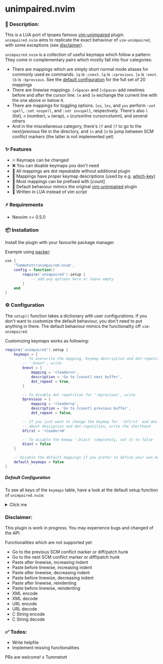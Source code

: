 # unimpaired.nvim

### :pencil: Description:

This is a LUA port of tpopes famous [vim-unimpaired](https://github.com/tpope/vim-unimpaired) plugin. `unimpaired.nvim` aims to replicate the exact behaviour of `vim-unimpaired`, with some exceptions (see [disclaimer](#disclaimer)).

`unimpaired.nvim` is a collection of useful keymaps which follow a pattern: They
come in complementary pairs which mostly fall into four categories:

- There are mappings which are simply short normal mode aliases for commonly used ex commands. `]q` is `:cnext`. `[q` is `:cprevious`. `]a` is `:next`. `[b` is `:bprevious`. See the [default configuration](#default-configuration) for the full set of 20 mappings
- There are linewise mappings. `[<Space>` and `]<Space>` add newlines before and after the cursor line. `[e` and `]e` exchange the current line with the one above or below it.
- There are mappings for toggling options. `[os`, `]os`, and `yos` perform `:set spell`, `:set nospell`, and `:set invspell`, respectively. There's also `l` (list), `n` (number), `w` (wrap), `x` (cursorline cursorcolumn), and several others
- And in the miscellaneous category, there's `[f` and `]f` to go to the next/previous file in the directory, and `[n` and `]n` to jump between SCM conflict markers (the latter is not implemented yet)

### ✨ Features

- 🔥 Keymaps can be changed
- ❌ You can disable keymaps you don't need
- 🔁 All mappings are dot repeatable without additional plugin
- 📝 Mappings have proper keymap descriptions (used by e.g. [which-key](https://github.com/folke/which-key.nvim))
- 🔢 Most mappings can be prefixed with [count] 
- 👯 Default behaviour mimics the original [vim-unimpaired](https://github.com/tpope/vim-unimpaired) plugin
- 💨 Written in LUA instead of vim script 


### ⚡️ Requirements

- Neovim >= 0.5.0


### 📦 Installation

Install the plugin with your favourite package manager.

Example using [packer](https://github.com/wbthomason/packer.nvim):

```lua
use {
    'Tummetott/unimpaired.nvim',
    config = function()
        require('unimpaired').setup {
            -- add any options here or leave empty
        }
    end
}
```


### ⚙️  Configuration

The `setup()` function takes a dictionary with user configurations. If you don't
want to customize the default behaviour, you don't need to put anything in
there. The default behaviour mimics the functionality off `vim-unimpaired`.

Customizing keymaps works as following:

```lua
require('unimpaired').setup {
    keymaps = {
        -- To overwrite the mapping, keymap description and dot-repetition for
        -- ':bnext', write
        bnext = {
            mapping = '<leader>n',
            description = 'Go to [count] next buffer',
            dot_repeat = true,
        }

        -- To disable dot repetition for ':bprevious', write
        bprevious = {
            mapping = '<leader>p',
            description = 'Go to [count] previous buffer',
            dot_repeat = false,

        -- If you just want to change the keymap for ':bfirst' and don't care
        -- about desciption and dot-repetition, write the shorthand
        bfirst = '<leader>N'

        -- To disable the kemap ':blast' completely, set it to false
        blast = false
    }

    -- Disable the default mappings if you prefer to define your own mappings
    default_keymaps = false
}
```

##### Default Configuration
To see all keys of the `keymaps` table, have a look at the default setup function of `unimpaired.nvim`:

<details><summary>Click me</summary>

```lua
{
    default_keymaps = true,
    keymaps = {
        previous = {
            mapping = '[a',
            description = 'Jump to [count] previous file in arglist',
            dot_repeat = true
        },
        next = {
            mapping = ']a',
            description = 'Jump to [count] next file in arglist',
            dot_repeat = true,
        },
        first = {
            mapping = '[A',
            description = 'Jump to first file in arglist',
            dot_repeat = false,
        },
        last = {
            mapping = ']A',
            description = 'Jump to last file in arglist',
            dot_repeat = false,
        },
        bprevious = {
            mapping = '[b',
            description = 'Jump to [count] previous buffer',
            dot_repeat = true,
        },
        bnext = {
            mapping = ']b',
            description = 'Jump to [count] next buffer',
            dot_repeat = true,
        },
        bfirst = {
            mapping = '[B',
            description = 'Jump to first buffer',
            dot_repeat = false,
        },
        blast = {
            mapping = ']B',
            description = 'Jump to last buffer',
            dot_repeat = false,
        },
        lprevious = {
            mapping = '[l',
            description = 'Jump to [count] previous entry in loclist',
            dot_repeat = true,
        },
        lnext = {
            mapping = ']l',
            description = 'Jump to [count] next entry in loclist',
            dot_repeat = true,
        },
        lfirst = {
            mapping = '[L',
            description = 'Jump to first entry in loclist',
            dot_repeat = false,
        },
        llast = {
            mapping = ']L',
            description = 'Jump to last entry in loclist',
            dot_repeat = false,
        },
        lpfile = {
            mapping = '[<C-l>',
            description = 'Jump to last entry of [count] previous file in loclist',
            dot_repeat = true,
        },
        lnfile = {
            mapping = ']<C-l>',
            description = 'Jump to first entry of [count] next file in loclist',
            dot_repeat = true,
        },
        cprevious = {
            mapping = '[q',
            description = 'Jump to [count] previous entry in qflist',
            dot_repeat = true,
        },
        cnext = {
            mapping = ']q',
            description = 'Jump to [count] next entry in qflist',
            dot_repeat = true,
        },
        cfirst = {
            mapping = '[Q',
            description = 'Jump to first entry in qflist',
            dot_repeat = false,
        },
        clast = {
            mapping = ']Q',
            description = 'Jump to last entry in qflist',
            dot_repeat = false,
        },
        cpfile = {
            mapping = '[<C-q>',
            description = 'Jump to last entry of [count] previous file in qflist',
            dot_repeat = true,
        },
        cnfile = {
            mapping = ']<C-q>',
            description = 'Jump to first entry of [count] next file in qflist',
            dot_repeat = true,
        },
        tprevious = {
            mapping = '[t',
            description = 'Jump to [count] previous matching tag',
            dot_repeat = true,
        },
        tnext = {
            mapping = ']t',
            description = 'Jump to [count] next matching tag',
            dot_repeat = true,
        },
        tfirst = {
            mapping = '[T',
            description = 'Jump to first matching tag',
            dot_repeat = false,
        },
        tlast = {
            mapping = ']T',
            description = 'Jump to last matching tag',
            dot_repeat = false,
        },
        ptprevious = {
            mapping = '[<C-t>',
            description = ':tprevious in the preview window',
            dot_repeat = true,
        },
        ptnext = {
            mapping = ']<C-t>',
            description = ':tnext in the preview window',
            dot_repeat = true,
        },
        previous_file = {
            mapping = '[f',
            description = 'Previous file in directory. :colder in qflist',
            dot_repeat = true,
        },
        next_file = {
            mapping = ']f',
            description = 'Next file in directory. :cnewer in qflist',
            dot_repeat = true,
        },
        blank_above = {
            mapping = '[<Space>',
            description = 'Add [count] blank lines above',
            dot_repeat = true,
        },
        blank_below = {
            mapping = ']<Space>',
            description = 'Add [count] blank lines below',
            dot_repeat = true,
        },
        exchange_above = {
            mapping = '[e',
            description = 'Exchange line with [count] lines above',
            dot_repeat = true,
        },
        exchange_below = {
            mapping = ']e',
            description = 'Exchange line with [count] lines below',
            dot_repeat = true,
        },
        exchange_section_above = {
            mapping = '[e',
            description = 'Move section [count] lines up',
            dot_repeat = true,
        },
        exchange_section_below = {
            mapping = ']e',
            description = 'Move section [count] lines down',
            dot_repeat = true,
        },
        enable_cursorline = {
            mapping = '[oc',
            description = 'Enable cursorline',
            dot_repeat = false,
        },
        disable_cursorline = {
            mapping = ']oc',
            description = 'Disable cursorline',
            dot_repeat = false,
        },
        toggle_cursorline = {
            mapping = 'yoc',
            description = 'Toggle cursorline',
            dot_repeat = true,
        },
        enable_diff = {
            mapping = '[od',
            description = 'Enable diff',
            dot_repeat = false,
        },
        disable_diff = {
            mapping = ']od',
            description = 'Disable diff',
            dot_repeat = false,
        },
        toggle_diff = {
            mapping = 'yod',
            description = 'Toggle diff',
            dot_repeat = true,
        },
        enable_hlsearch = {
            mapping = '[oh',
            description = 'Enable hlsearch',
            dot_repeat = false,
        },
        disable_hlsearch = {
            mapping = ']oh',
            description = 'Disable hlsearch',
            dot_repeat = false,
        },
        toggle_hlsearch = {
            mapping = 'yoh',
            description = 'Toggle hlsearch',
            dot_repeat = true,
        },
        enable_ignorecase = {
            mapping = '[oi',
            description = 'Enable ignorecase',
            dot_repeat = false,
        },
        disable_ignorecase = {
            mapping = ']oi',
            description = 'Disable ignorecase',
            dot_repeat = false,
        },
        toggle_ignorecase = {
            mapping = 'yoi',
            description = 'Toggle ignorecase',
            dot_repeat = true,
        },
        enable_list = {
            mapping = '[ol',
            description = 'Show invisible characters (listchars)',
            dot_repeat = false,
        },
        disable_list = {
            mapping = ']ol',
            description = 'Hide invisible characters (listchars)',
            dot_repeat = false,
        },
        toggle_list = {
            mapping = 'yol',
            description = 'Toggle invisible characters (listchars)',
            dot_repeat = true,
        },
        enable_number = {
            mapping = '[on',
            description = 'Enable line numbers',
            dot_repeat = false,
        },
        disable_number = {
            mapping = ']on',
            description = 'Disable line numbers',
            dot_repeat = false,
        },
        toggle_number = {
            mapping = 'yon',
            description = 'Toggle line numbers',
            dot_repeat = true,
        },
        enable_relativenumber = {
            mapping = '[or',
            description = 'Enable relative numbers',
            dot_repeat = false,
        },
        disable_relativenumber = {
            mapping = ']or',
            description = 'Disable relative numbers',
            dot_repeat = false,
        },
        toggle_relativenumber = {
            mapping = 'yor',
            description = 'Toggle relative numbers',
            dot_repeat = true,
        },
        enable_spell = {
            mapping = '[os',
            description = 'Enable spell check',
            dot_repeat = false,
        },
        disable_spell = {
            mapping = ']os',
            description = 'Disable spell check',
            dot_repeat = false,
        },
        toggle_spell = {
            mapping = 'yos',
            description = 'Toggle spell check',
            dot_repeat = true,
        },
        enable_colorcolumn = {
            mapping = '[ot',
            description = 'Enable colorcolumn',
            dot_repeat = false,
        },
        disable_colorcolumn = {
            mapping = ']ot',
            description = 'Disable colorcolumn',
            dot_repeat = false,
        },
        toggle_colorcolumn = {
            mapping = 'yot',
            description = 'Toggle colorcolumn',
            dot_repeat = true,
        },
        enable_cursorcolumn = {
            mapping = '[ou',
            description = 'Enable cursorcolumn',
            dot_repeat = false,
        },
        disable_cursorcolumn = {
            mapping = ']ou',
            description = 'Disable cursorcolumn',
            dot_repeat = false,
        },
        toggle_cursorcolumn = {
            mapping = 'you',
            description = 'Toggle cursorcolumn',
            dot_repeat = true,
        },
        enable_virtualedit = {
            mapping = '[ov',
            description = 'Enable virtualedit',
            dot_repeat = false,
        },
        disable_virtualedit = {
            mapping = ']ov',
            description = 'Disable virtualedit',
            dot_repeat = false,
        },
        toggle_virtualedit = {
            mapping = 'yov',
            description = 'Toggle virtualedit',
            dot_repeat = true,
        },
        enable_wrap = {
            mapping = '[ow',
            description = 'Enable line wrapping',
            dot_repeat = false,
        },
        disable_wrap = {
            mapping = ']ow',
            description = 'Disable line wrapping',
            dot_repeat = false,
        },
        toggle_wrap = {
            mapping = 'yow',
            description = 'Toggle line wrapping',
            dot_repeat = true,
        },
        enable_cursorcross = {
            mapping = '[ox',
            description = 'Enable cursorcross',
            dot_repeat = false,
        },
        disable_cursorcross = {
            mapping = ']ox',
            description = 'Disable cursorcross',
            dot_repeat = false,
        },
        toggle_cursorcross = {
            mapping = 'yox',
            description = 'Toggle cursorcross',
            dot_repeat = true,
        },
    }
}
```

</details>

### Disclaimer:

This plugin is work in progress. You may experience bugs and changed of the API.

Functionalities which are not supported yet:

- Go to the previous SCM conflict marker or diff/patch hunk
- Go to the next SCM conflict marker or diff/patch hunk
- Paste after linewise, increasing indent
- Paste before linewise, increasing indent
- Paste after linewise, decreasing indent
- Paste before linewise, decreasing indent
- Paste after linewise, reindenting
- Paste before linewise, reindenting
- XML encode
- XML decode
- URL encode
- URL decode
- C String encode
- C String decode

### ✅ Todos:

- Write helpfile
- Implement missing functionalities

PRs are welcome!
x Tummetott
